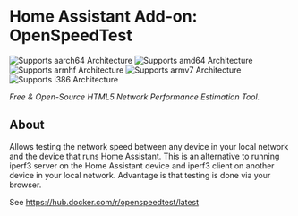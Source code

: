 # Home Assistant Add-on: OpenSpeedTest

![Supports aarch64 Architecture][aarch64-shield]
![Supports amd64 Architecture][amd64-shield]
![Supports armhf Architecture][armhf-shield]
![Supports armv7 Architecture][armv7-shield]
![Supports i386 Architecture][i386-shield]

_Free & Open-Source HTML5 Network Performance Estimation Tool._

## About

Allows testing the network speed between any device in your local network and the device that runs Home Assistant. This is an alternative to running iperf3 server on the Home Assistant device and iperf3 client on another device in your local network. Advantage is that testing is done via your browser.

See https://hub.docker.com/r/openspeedtest/latest

[aarch64-shield]: https://img.shields.io/badge/aarch64-no-red.svg
[amd64-shield]: https://img.shields.io/badge/amd64-yes-green.svg
[armhf-shield]: https://img.shields.io/badge/armhf-no-red.svg
[armv7-shield]: https://img.shields.io/badge/armv7-yes-green.svg
[i386-shield]: https://img.shields.io/badge/i386-yes-green.svg
